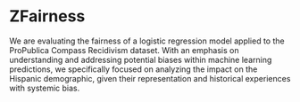 # ZFairness

We are evaluating the fairness of a logistic regression model applied to the ProPublica Compass Recidivism dataset. With an emphasis on understanding and addressing potential biases within machine learning predictions, we specifically focused on analyzing the impact on the Hispanic demographic, given their representation and historical experiences with systemic bias.
